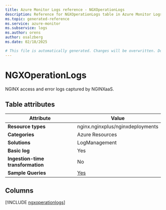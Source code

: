 ```yaml
---
title: Azure Monitor Logs reference - NGXOperationLogs
description: Reference for NGXOperationLogs table in Azure Monitor Logs.
ms.topic: generated-reference
ms.service: azure-monitor
ms.subservice: logs
ms.author: orens
author: osalzberg
ms.date: 02/18/2025

# This file is automatically generated. Changes will be overwritten. Do not change this file directly.
---
```


# NGXOperationLogs

NGINX access and error logs captured by NGINXaaS.


## Table attributes

|Attribute|Value|
|---|---|
|**Resource types**|nginx.nginxplus/nginxdeployments|
|**Categories**|Azure Resources|
|**Solutions**| LogManagement|
|**Basic log**|Yes|
|**Ingestion-time transformation**|No|
|**Sample Queries**|[Yes](/azure/azure-monitor/reference/queries/ngxoperationlogs)|



## Columns
  
[!INCLUDE [ngxoperationlogs](~/reusable-content/ce-skilling/azure/includes/azure-monitor/reference/tables/ngxoperationlogs-include.md)]
